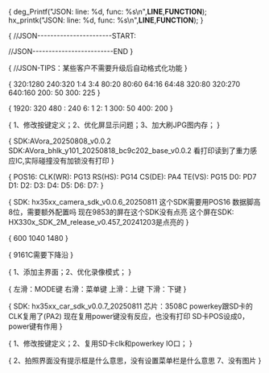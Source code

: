 {
	 deg_Printf("JSON: line: %d, func: %s\n",__LINE__,__FUNCTION__);
	 hx_printk("JSON: line: %d, func: %s\n",__LINE__,__FUNCTION__);
 }
 
 {
//JSON-----------------------START:

//JSON-------------------------END
 }
 
 {
 //JSON-TIPS：某些客户不需要升级后自动格式化功能
}

{
	320:1280
	240:320
	1:4
	3:4
	80:20
	80:60
	64:16
	64:48
	320:80
	320:270
	640:160
	200: 50
	300: 225
}

{
	1920: 320
	480 : 240
	6: 1
	2: 1
	300: 50
	400: 200
}

{
	1、修改按键定义；2、优化屏显示问题；3、加大刷JPG图内存；
}

{
	SDK:AVora_20250808_v0.0.2
	SDK:AVora_bhlk_y101_20250818_bc9c202_base_v0.0.2
	看打印读到了重力感应IC,实际碰撞没有加锁没有打印
}




{
	POS16:
	CLK(WR): PG13
	RS(HS): PG14
	CS(DE): PA4
	TE(VS): PG15
	D0: PD7
	D1: 
	D2: 
	D3: 
	D4: 
	D5: 
	D6: 
	D7: 
}


{
	SDK: hx35xx_camera_sdk_v0.0.6_20250811
	这个SDK需要用POS16 数据脚高8位，需要额外配置吗
	现在9853的屏在这个SDK没有点亮
	这个屏在SDK: HX330x_SDK_2M_release_v0.457_20241203是点亮的
}



{
	600
	1040
	1480
}


{
	9161C需要下降沿
}


{
	1、添加主界面；2、优化录像模式；
}

{
	左滑：MODE键
	右滑：菜单键
	上滑：上键
	下滑：下键
}

{
	SDK: hx35xx_car_sdk_v0.0.7_20250811
	芯片：3508C
	powerkey跟SD卡的CLK复用了(PA2)
	现在复用power键没有反应，也没有打印
	SD卡POS设成0，power键有作用
}

{
	1、修改按键定义；2、复用SD卡clk和powerkey IO口；
}


{
	2、拍照界面没有提示框是什么意思，没有设置菜单栏是什么意思
	7、没有图片
}




